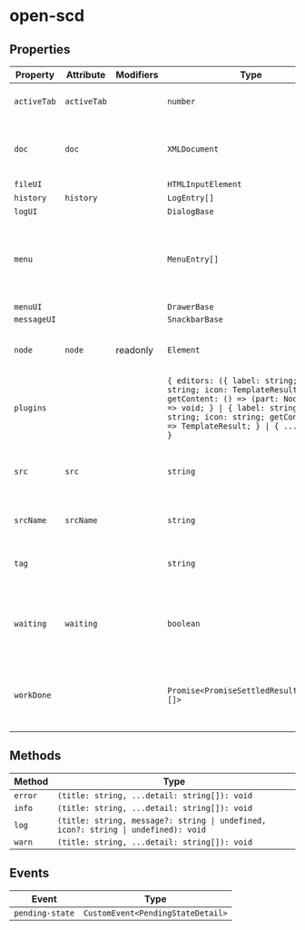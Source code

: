 # open-scd

## Properties

| Property    | Attribute   | Modifiers | Type                                             | Default                                          | Description                                      |
|-------------|-------------|-----------|--------------------------------------------------|--------------------------------------------------|--------------------------------------------------|
| `activeTab` | `activeTab` |           | `number`                                         | 0                                                | The currently active editor tab.                 |
| `doc`       | `doc`       |           | `XMLDocument`                                    | "emptySCD"                                       | The `XMLDocument` representation of the current file. |
| `fileUI`    |             |           | `HTMLInputElement`                               |                                                  |                                                  |
| `history`   | `history`   |           | `LogEntry[]`                                     | []                                               |                                                  |
| `logUI`     |             |           | `DialogBase`                                     |                                                  |                                                  |
| `menu`      |             |           | `MenuEntry[]`                                    | [{"icon":"folder_open","name":"Open project","startsGroup":true,"actionItem":true},{"icon":"create_new_folder","name":"New project"},{"icon":"snippet_folder","name":"Import IED"},{"icon":"save","name":"Save project"},{"icon":"rule_folder","name":"Validate project","startsGroup":true},{"icon":"rule","name":"View log","actionItem":true}] |                                                  |
| `menuUI`    |             |           | `DrawerBase`                                     |                                                  |                                                  |
| `messageUI` |             |           | `SnackbarBase`                                   |                                                  |                                                  |
| `node`      | `node`      | readonly  | `Element`                                        |                                                  | The `Node` this editor is responsible for editing |
| `plugins`   |             |           | `{ editors: ({ label: string; id: string; icon: TemplateResult; getContent: () => (part: NodePart) => void; } \| { label: string; id: string; icon: string; getContent: () => TemplateResult; } \| { ...; })[]; }` | {"editors":[{"label":"Substation","id":"substation","icon":"zeroLineIcon"},{"label":"Communication","id":"communication","icon":"mediation"},{"label":"Network","id":"network","icon":"networkConfigIcon"},{"label":"IED","id":"ied","icon":"iedIcon"}]} |                                                  |
| `src`       | `src`       |           | `string`                                         |                                                  | The current file's URL. `blob:` URLs are *revoked after parsing*! |
| `srcName`   | `srcName`   |           | `string`                                         | "untitled.scd"                                   | The name of the current file.                    |
| `tag`       |             |           | `string`                                         | "SCL"                                            | The tag name this editor is responsible for editing |
| `waiting`   | `waiting`   |           | `boolean`                                        | false                                            | Whether the element is currently waiting for some async work. |
| `workDone`  |             |           | `Promise<PromiseSettledResult<string>[]>`        | "Promise.allSettled(this.work)"                  | A promise which resolves once all currently pending work is done. |

## Methods

| Method  | Type                                             |
|---------|--------------------------------------------------|
| `error` | `(title: string, ...detail: string[]): void`     |
| `info`  | `(title: string, ...detail: string[]): void`     |
| `log`   | `(title: string, message?: string \| undefined, icon?: string \| undefined): void` |
| `warn`  | `(title: string, ...detail: string[]): void`     |

## Events

| Event           | Type                              |
|-----------------|-----------------------------------|
| `pending-state` | `CustomEvent<PendingStateDetail>` |
